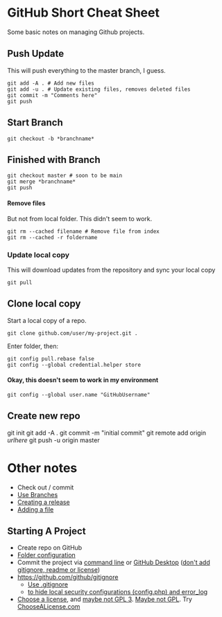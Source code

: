 # GitHub Short Cheat Sheet
Some basic notes on managing Github projects.

## Push Update
This will push everything to the master branch, I guess.

```
git add -A . # Add new files
git add -u . # Update existing files, removes deleted files
git commit -m "Comments here"
git push
```

## Start Branch

```
git checkout -b *branchname*
```

## Finished with Branch

```
git checkout master # soon to be main
git merge *branchname*
git push
```

#### Remove files
But not from local folder. This didn't seem to work.
```
git rm --cached filename # Remove file from index
git rm --cached -r foldername
```

### Update local copy
This will download updates from the repository and sync your local copy

```git pull```


## Clone local copy
Start a local copy of a repo.
```
git clone github.com/user/my-project.git .
```
Enter folder, then:

```
git config pull.rebase false
git config --global credential.helper store
```


#### Okay, this doesn't seem to work in my environment
```
git config --global user.name "GitHubUsername"
```


## Create new repo
git init
git add -A .
git commit -m "initial commit"
git remote add origin _urlhere_
git push -u origin master


# Other notes

* Check out / commit
* [Use Branches](https://thenewstack.io/dont-mess-with-the-master-working-with-branches-in-git-and-github/)
* [Creating a release](https://help.github.com/articles/creating-releases/)
* [Adding a file](https://help.github.com/articles/adding-a-file-to-a-repository-using-the-command-line/)

## Starting A Project
* Create repo on GitHub
* [Folder configuration](https://github.com/kriasoft/Folder-Structure-Conventions)
* Commit the project via [command line](https://help.github.com/articles/adding-an-existing-project-to-github-using-the-command-line/) or [GitHub Desktop](https://help.github.com/articles/adding-an-existing-project-to-github-using-the-command-line/) ([don't add gitignore, readme or license](https://help.github.com/articles/adding-an-existing-project-to-github-using-the-command-line/))
* https://github.com/github/gitignore
  * [Use .gitignore](https://git-scm.com/docs/gitignore)
  * [to hide local security configurations (config.php) and error_log](https://stackoverflow.com/a/3319626)
* [Choose a license](https://help.github.com/articles/licensing-a-repository/), and [maybe not GPL 3](https://www.cnet.com/news/torvalds-no-gpl-3-for-linux/). [Maybe not GPL](http://lucumr.pocoo.org/2009/2/12/are-you-sure-you-want-to-use-gpl/). Try [ChooseALicense.com](https://choosealicense.com/)
